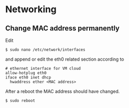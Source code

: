 # Networking

## Change MAC address permanently
Edit

    $ sudo nano /etc/network/interfaces

and append or edit the eth0 related section according to

    # ethernet interface for VM cloud
    allow-hotplug eth0
    iface eth0 inet dhcp
      hwaddress ether <MAC address>

After a reboot the MAC address should have changed.

    $ sudo reboot
